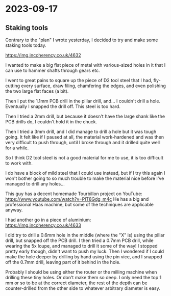 # 2023-09-17

## Staking tools

Contrary to the "plan" I wrote yesterday, I decided to try and make some
staking tools today.

https://img.incoherency.co.uk/4632

I wanted to make a big flat piece of metal with various-sized holes in it
that I can use to hammer shafts through gears etc.

I went to great pains to square up the piece of D2 tool steel that I had,
fly-cutting every surface, draw filing, chamfering the edges, and even
polishing the two large flat faces (a bit).

Then I put the 1.1mm PCB drill in the pillar drill, and... I couldn't drill
a hole. Eventually I snapped the drill off. This steel is too hard.

Then I tried a 2mm drill, but because it doesn't have the large shank
like the PCB drills do, I couldn't hold it in the chuck.

Then I tried a 3mm drill, and I did manage to drill a hole but it was tough
going. It felt like if I paused at all, the material work-hardened and was
then very difficult to push through, until I broke through and it drilled
quite well for a while.

So I think D2 tool steel is not a good material for me to use, it is too
difficult to work with.

I do have a block of mild steel that I could use instead, but if I try this
again I won't bother going to so much trouble to make the material nice
before I've managed to drill any holes...

This guy has a decent homemade Tourbillon project on YouTube: https://www.youtube.com/watch?v=PlT8Gdg_m4c
He has a big and professional Haas machine, but some of the techniques are applicable anyway.

I had another go in a piece of aluminium: https://img.incoherency.co.uk/4633

I did try to drill a 0.6mm hole in the middle (where the "X" is) using the pillar drill,
but snapped off the PCB drill. I then tried a 0.7mm PCB drill, while wearing the 5x loupe,
and managed to drill it some of the way! I stopped pretty early though, didn't want to
push my luck. Then I wondered if I could make the hole deeper by drilling by hand using
the pin vice, and I snapped off the 0.7mm drill, leaving part of it behind in the hole.

Probably I should be using either the router or the milling machine when drilling these
tiny holes. Or don't make them so deep. I only need the top 1 mm or so to be at
the correct diameter, the rest of the depth can be counter-drilled from the other side
to whatever arbitrary diameter is easy.
